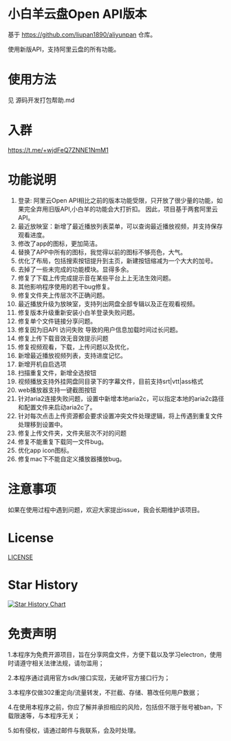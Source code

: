 # 小白羊云盘Open API版本

基于 https://github.com/liupan1890/aliyunpan 仓库。

使用新版API，支持阿里云盘的所有功能。

# 使用方法
见 源码开发打包帮助.md

# 入群
https://t.me/+wjdFeQ7ZNNE1NmM1

# 功能说明
1. 登录: 阿里云Open API相比之前的版本功能受限，只开放了很少量的功能，如果完全弃用旧版API,小白羊的功能会大打折扣。
因此，项目基于两套阿里云API。
2. 最近放映室：新增了最近播放列表菜单，可以查询最近播放视频，并支持保存观看进度。
3. 修改了app的图标，更加简洁。
4. 替换了APP中所有的图标，我觉得以前的图标不够亮色，大气。
5. 优化了布局，包括搜索按钮提升到主页，新建按钮缩减为一个大大的加号。
6. 去掉了一些未完成的功能模块。显得多余。
7. 修复了下载上传完成提示音在某些平台上上无法生效问题。
8. 其他影响程序使用的若干bug修复。
9. 修复文件夹上传层次不正确问题。
10. 最近播放升级为放映室，支持列出网盘全部专辑以及正在观看视频。
11. 修复版本升级重新安装小白羊登录失败问题。
12. 修复单个文件链接分享问题。
13. 修复因为旧API 访问失败 导致的用户信息加载时间过长问题。
14. 修复上传下载音效无音效提示问题
15. 修复视频观看，下载，上传问题以及优化，
16. 新增最近播放视频列表，支持进度记忆。
17. 新增开机自启选项
18. 扫描重复文件，新增全选按钮
19. 视频播放支持外挂网盘同目录下的字幕文件，目前支持srt|vtt|ass格式
20. web播放器支持一键截图按钮
21. 针对aria2连接失败问题，设置中新增本地aria2c，可以指定本地的aria2c路径和配置文件来启动aria2c了。
22. 针对每次点击上传资源都会要求设置冲突文件处理逻辑，将上传遇到重复文件处理移到设置中。
23. 修复上传文件夹，文件夹层次不对的问题
24. 修复不能重复下载同一文件bug。
25. 优化app icon图标。
26. 修复mac下不能自定义播放器播放bug。


# 注意事项
如果在使用过程中遇到问题，欢迎大家提出issue，我会长期维护该项目。

# License
[LICENSE](./LICENSE)


# Star History
[![Star History Chart](https://api.star-history.com/svg?repos=gaozhangmin/aliyunpan&type=Date)](https://star-history.com/#gaozhangmin/aliyunpan&Date)

# 免责声明

1.本程序为免费开源项目，旨在分享网盘文件，方便下载以及学习electron，使用时请遵守相关法律法规，请勿滥用；

2.本程序通过调用官方sdk/接口实现，无破坏官方接口行为；

3.本程序仅做302重定向/流量转发，不拦截、存储、篡改任何用户数据；

4.在使用本程序之前，你应了解并承担相应的风险，包括但不限于账号被ban，下载限速等，与本程序无关；

5.如有侵权，请通过邮件与我联系，会及时处理。
